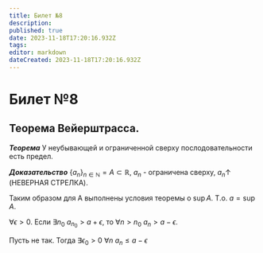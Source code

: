 ```yaml
---
title: Билет №8
description: 
published: true
date: 2023-11-18T17:20:16.932Z
tags: 
editor: markdown
dateCreated: 2023-11-18T17:20:16.932Z
---
```


# Билет №8

## Теорема Вейерштрасса.

***Теорема***
У неубывающей и ограниченной сверху послодовательности есть предел.

***Доказательство***
$\{a_n\}_{n \in \mathbb{N}} = A \subset \mathbb{R}$, $a_n$ - ограничена сверху, $a_n \uparrow$ (НЕВЕРНАЯ СТРЕЛКА).

Таким образом для А выполнены условия теоремы о $\sup{A}$. Т.о. $a = \sup{A}$.

$\forall{\epsilon > 0}$. Если $\exists{n_0}\ a_{n_0} > a + \epsilon$, то $\forall{n > n_0}\ a_n > a - \epsilon$.

Пусть не так. Тогда $\exists{\epsilon_0 > 0}\ \forall{n}\ a_n \leq a - \epsilon$